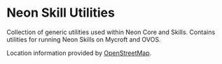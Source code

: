 # Neon Skill Utilities
Collection of generic utilities used within Neon Core and Skills.
Contains utilities for running Neon Skills on Mycroft and OVOS.

Location information provided by [OpenStreetMap](https://openstreetmap.org/copyright).